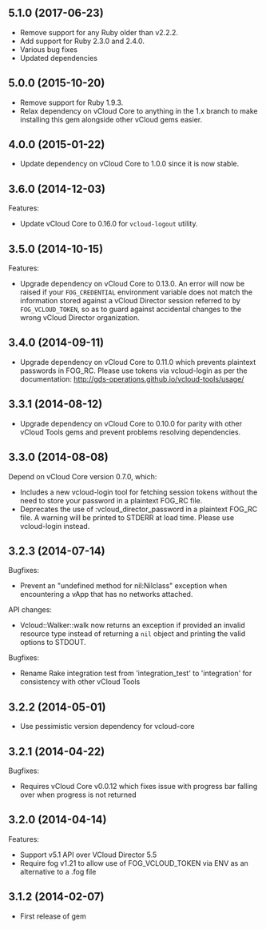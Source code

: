## 5.1.0 (2017-06-23)

  - Remove support for any Ruby older than v2.2.2.
  - Add support for Ruby 2.3.0 and 2.4.0.
  - Various bug fixes
  - Updated dependencies

## 5.0.0 (2015-10-20)

  - Remove support for Ruby 1.9.3.
  - Relax dependency on vCloud Core to anything in the 1.x branch to
    make installing this gem alongside other vCloud gems easier.

## 4.0.0 (2015-01-22)

  - Update dependency on vCloud Core to 1.0.0 since it is now stable.

## 3.6.0 (2014-12-03)

Features:

  - Update vCloud Core to 0.16.0 for `vcloud-logout` utility.

## 3.5.0 (2014-10-15)

Features:

  - Upgrade dependency on vCloud Core to 0.13.0. An error will now be raised if
    your `FOG_CREDENTIAL` environment variable does not match the information
    stored against a vCloud Director session referred to by `FOG_VCLOUD_TOKEN`,
    so as to guard against accidental changes to the wrong vCloud Director
    organization.

## 3.4.0 (2014-09-11)

  - Upgrade dependency on vCloud Core to 0.11.0 which prevents plaintext
    passwords in FOG_RC. Please use tokens via vcloud-login as per
    the documentation: http://gds-operations.github.io/vcloud-tools/usage/

## 3.3.1 (2014-08-12)

  - Upgrade dependency on vCloud Core to 0.10.0 for parity with other vCloud
    Tools gems and prevent problems resolving dependencies.

## 3.3.0 (2014-08-08)

Depend on vCloud Core version 0.7.0, which:

  - Includes a new vcloud-login tool for fetching session tokens without the
    need to store your password in a plaintext FOG_RC file.
  - Deprecates the use of :vcloud_director_password in a plaintext FOG_RC file.
    A warning will be printed to STDERR at load time. Please use vcloud-login
    instead.

## 3.2.3 (2014-07-14)

Bugfixes:

  - Prevent an "undefined method for nil:Nilclass" exception when
    encountering a vApp that has no networks attached.

API changes:

  - Vcloud::Walker::walk now returns an exception if provided an invalid
    resource type instead of returning a `nil` object and printing the valid
    options to STDOUT.

Bugfixes:

  - Rename Rake integration test from 'integration_test' to 'integration' for consistency with other vCloud Tools

## 3.2.2 (2014-05-01)

  - Use pessimistic version dependency for vcloud-core

## 3.2.1 (2014-04-22)

Bugfixes:

  - Requires vCloud Core v0.0.12 which fixes issue with progress bar falling over when progress is not returned

## 3.2.0 (2014-04-14)

Features:

  - Support v5.1 API over VCloud Director 5.5
  - Require fog v1.21 to allow use of FOG_VCLOUD_TOKEN via ENV as an alternative to a .fog file

## 3.1.2 (2014-02-07)

  - First release of gem
